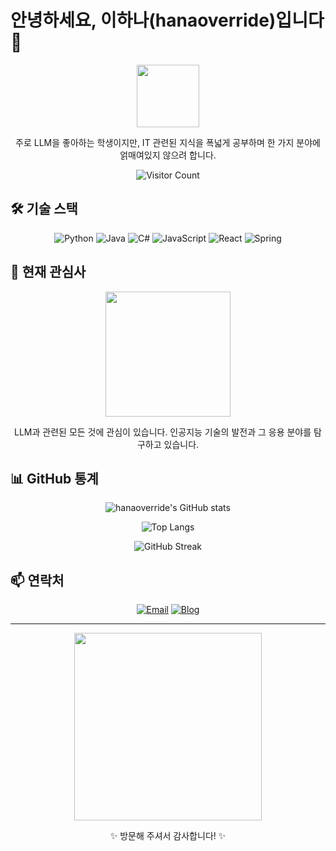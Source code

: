 # 안녕하세요, 이하나(hanaoverride)입니다 👋

<div align="center">
  <img src="https://media.giphy.com/media/WUlplcMpOCEmTGBtBW/giphy.gif" width="100">
  <br>
  <p>주로 LLM을 좋아하는 학생이지만, IT 관련된 지식을 폭넓게 공부하며 한 가지 분야에 얽매여있지 않으려 합니다.</p>
  
  ![Visitor Count](https://visitor-badge.laobi.icu/badge?page_id=hanaoverride.hanaoverride)
</div>

## 🛠️ 기술 스택
<div align="center">
  
  ![Python](https://img.shields.io/badge/Python-3776AB?style=for-the-badge&logo=python&logoColor=white)
  ![Java](https://img.shields.io/badge/Java-ED8B00?style=for-the-badge&logo=openjdk&logoColor=white)
  ![C#](https://img.shields.io/badge/C%23-239120?style=for-the-badge&logo=c-sharp&logoColor=white)
  ![JavaScript](https://img.shields.io/badge/JavaScript-F7DF1E?style=for-the-badge&logo=javascript&logoColor=black)
  ![React](https://img.shields.io/badge/React-20232A?style=for-the-badge&logo=react&logoColor=61DAFB)
  ![Spring](https://img.shields.io/badge/Spring-6DB33F?style=for-the-badge&logo=spring&logoColor=white)
  
</div>

## 🔭 현재 관심사
<div align="center">
  <img src="https://media.giphy.com/media/v1.Y2lkPTc5MGI3NjExZDQwNjRiNGFkMzA1MzRiMTNjZjg2NzUzODRiNjVlZDNmMDU0MmNiYyZlcD12MV9pbnRlcm5hbF9naWZzX2dpZklkJmN0PWc/3oKIPEqDGUULpEU0aQ/giphy.gif" width="200">
  <p>LLM과 관련된 모든 것에 관심이 있습니다. 인공지능 기술의 발전과 그 응용 분야를 탐구하고 있습니다.</p>
</div>

## 📊 GitHub 통계
<div align="center">
  
  ![hanaoverride's GitHub stats](https://github-readme-stats.vercel.app/api?username=hanaoverride&show_icons=true&theme=radical)
  
  ![Top Langs](https://github-readme-stats.vercel.app/api/top-langs/?username=hanaoverride&layout=compact&theme=radical)
  
  ![GitHub Streak](https://github-readme-streak-stats.herokuapp.com/?user=hanaoverride&theme=radical)
</div>

## 📫 연락처
<div align="center">
  
  [![Email](https://img.shields.io/badge/Gmail-D14836?style=for-the-badge&logo=gmail&logoColor=white)](mailto:hanaoverride@gmail.com)
  [![Blog](https://img.shields.io/badge/Tistory-000000?style=for-the-badge&logo=tistory&logoColor=white)](https://hanaoverride.tistory.com)
  
</div>

---

<div align="center">
  <img src="https://media.giphy.com/media/L1R1tvI9svkIWwpVYr/giphy.gif" width="300">
  <br>
  <p>✨ 방문해 주셔서 감사합니다! ✨</p>
</div>
